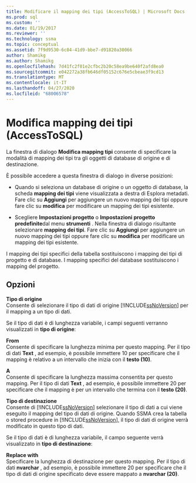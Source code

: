 ```yaml
---
title: Modificare il mapping dei tipi (AccessToSQL) | Microsoft Docs
ms.prod: sql
ms.custom: ''
ms.date: 01/19/2017
ms.reviewer: ''
ms.technology: ssma
ms.topic: conceptual
ms.assetid: 7f9d9530-6c04-41d9-bbe7-d91820a30066
author: Shamikg
ms.author: Shamikg
ms.openlocfilehash: 7d41fc2f01e2cfbc2b20c58ea9be640f2afd8ea0
ms.sourcegitcommit: e042272a38fb646df05152c676e5cbeae3f9cd13
ms.translationtype: MT
ms.contentlocale: it-IT
ms.lasthandoff: 04/27/2020
ms.locfileid: "68006578"
---
```

# <a name="edit-type-mapping-accesstosql"></a>Modifica mapping dei tipi (AccessToSQL)
La finestra di dialogo **Modifica mapping tipi** consente di specificare la modalità di mapping dei tipi tra gli oggetti di database di origine e di destinazione.  
  
È possibile accedere a questa finestra di dialogo in diverse posizioni:  
  
-   Quando si seleziona un database di origine o un oggetto di database, la scheda **mapping dei tipi** viene visualizzata a destra di Esplora metadati. Fare clic su **Aggiungi** per aggiungere un nuovo mapping dei tipi oppure fare clic su **modifica** per modificare un mapping dei tipi esistente.  
  
-   Scegliere **Impostazioni progetto** o **Impostazioni progetto predefinite**dal menu **strumenti** . Nella finestra di dialogo risultante selezionare **mapping dei tipi**. Fare clic su **Aggiungi** per aggiungere un nuovo mapping dei tipi oppure fare clic su **modifica** per modificare un mapping dei tipi esistente.  
  
I mapping dei tipi specifici della tabella sostituiscono i mapping dei tipi di progetto e di database. I mapping specifici del database sostituiscono i mapping del progetto.  
  
## <a name="options"></a>Opzioni  
**Tipo di origine**  
Consente di selezionare il tipo di dati di origine [!INCLUDE[ssNoVersion](../../includes/ssnoversion-md.md)] per il mapping a un tipo di dati.  
  
Se il tipo di dati è di lunghezza variabile, i campi seguenti verranno visualizzati in **tipo di origine**:  
  
**From**  
Consente di specificare la lunghezza minima per questo mapping. Per il tipo di dati **Text** , ad esempio, è possibile immettere 10 per specificare che il mapping è relativo a un intervallo che inizia con il **testo (10)**.  
  
**A**  
Consente di specificare la lunghezza massima consentita per questo mapping. Per il tipo di dati **Text** , ad esempio, è possibile immettere 20 per specificare che il mapping è per un intervallo che termina con il **testo (20)**.  
  
**Tipo di destinazione**  
Consente di [!INCLUDE[ssNoVersion](../../includes/ssnoversion-md.md)] selezionare il tipo di dati a cui viene eseguito il mapping del tipo di dati di origine. Quando SSMA crea la tabella o stored procedure in [!INCLUDE[ssNoVersion](../../includes/ssnoversion-md.md)], il tipo di dati di origine verrà modificato in questo tipo di dati.  
  
Se il tipo di dati è di lunghezza variabile, il campo seguente verrà visualizzato in **tipo di destinazione**:  
  
**Replace with**  
Specificare la lunghezza di destinazione per questo mapping. Per il tipo di dati **nvarchar** , ad esempio, è possibile immettere 20 per specificare che il tipo di dati di origine specificato deve essere mappato a **nvarchar (20)**.  
  
